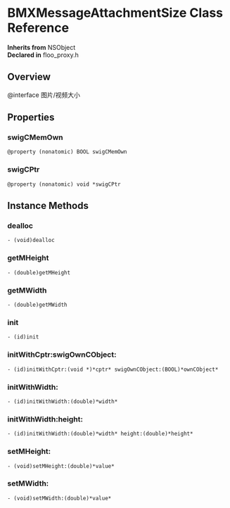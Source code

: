 # BMXMessageAttachmentSize Class Reference

  **Inherits from** NSObject  
  **Declared in** floo_proxy.h  

## Overview

@interface 图片/视频大小

## Properties

<a name="//api/name/swigCMemOwn" title="swigCMemOwn"></a>
### swigCMemOwn

`@property (nonatomic) BOOL swigCMemOwn`

<a name="//api/name/swigCPtr" title="swigCPtr"></a>
### swigCPtr

`@property (nonatomic) void *swigCPtr`

<a title="Instance Methods" name="instance_methods"></a>
## Instance Methods

<a name="//api/name/dealloc" title="dealloc"></a>
### dealloc

`- (void)dealloc`

<a name="//api/name/getMHeight" title="getMHeight"></a>
### getMHeight

`- (double)getMHeight`

<a name="//api/name/getMWidth" title="getMWidth"></a>
### getMWidth

`- (double)getMWidth`

<a name="//api/name/init" title="init"></a>
### init

`- (id)init`

<a name="//api/name/initWithCptr:swigOwnCObject:" title="initWithCptr:swigOwnCObject:"></a>
### initWithCptr:swigOwnCObject:

`- (id)initWithCptr:(void *)*cptr* swigOwnCObject:(BOOL)*ownCObject*`

<a name="//api/name/initWithWidth:" title="initWithWidth:"></a>
### initWithWidth:

`- (id)initWithWidth:(double)*width*`

<a name="//api/name/initWithWidth:height:" title="initWithWidth:height:"></a>
### initWithWidth:height:

`- (id)initWithWidth:(double)*width* height:(double)*height*`

<a name="//api/name/setMHeight:" title="setMHeight:"></a>
### setMHeight:

`- (void)setMHeight:(double)*value*`

<a name="//api/name/setMWidth:" title="setMWidth:"></a>
### setMWidth:

`- (void)setMWidth:(double)*value*`

